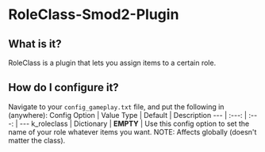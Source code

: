 # RoleClass-Smod2-Plugin

## What is it?
RoleClass is a plugin that lets you assign items to a certain role.

## How do I configure it?
Navigate to your `config_gameplay.txt` file, and put the following in (anywhere):
Config Option | Value Type | Default | Description
--- | :---: | :---: | ---
k_roleclass | Dictionary | **EMPTY** | Use this config option to set the name of your role whatever items you want. NOTE: Affects globally (doesn't matter the class).
